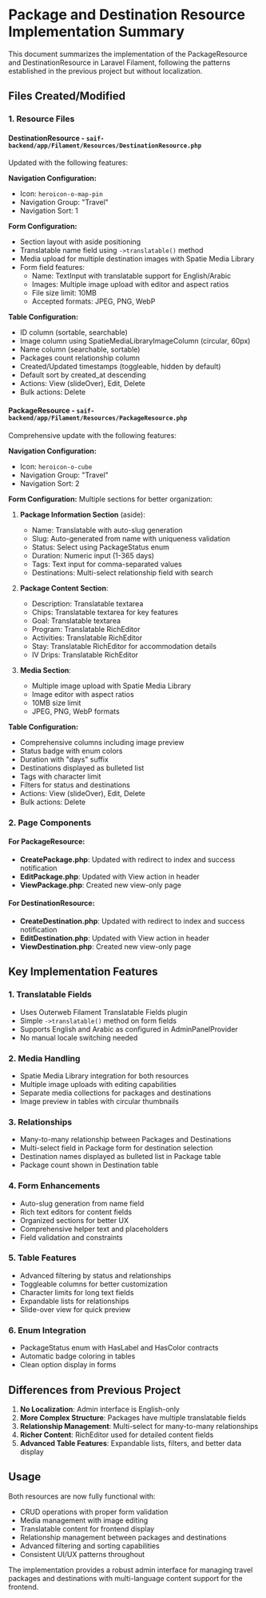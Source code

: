 # Package and Destination Resource Implementation Summary

This document summarizes the implementation of the PackageResource and DestinationResource in Laravel Filament, following the patterns established in the previous project but without localization.

## Files Created/Modified

### 1. Resource Files

#### DestinationResource - `saif-backend/app/Filament/Resources/DestinationResource.php`
Updated with the following features:

**Navigation Configuration:**
- Icon: `heroicon-o-map-pin`
- Navigation Group: "Travel"
- Navigation Sort: 1

**Form Configuration:**
- Section layout with aside positioning
- Translatable name field using `->translatable()` method
- Media upload for multiple destination images with Spatie Media Library
- Form field features:
  - Name: TextInput with translatable support for English/Arabic
  - Images: Multiple image upload with editor and aspect ratios
  - File size limit: 10MB
  - Accepted formats: JPEG, PNG, WebP

**Table Configuration:**
- ID column (sortable, searchable)
- Image column using SpatieMediaLibraryImageColumn (circular, 60px)
- Name column (searchable, sortable)
- Packages count relationship column
- Created/Updated timestamps (toggleable, hidden by default)
- Default sort by created_at descending
- Actions: View (slideOver), Edit, Delete
- Bulk actions: Delete

#### PackageResource - `saif-backend/app/Filament/Resources/PackageResource.php`
Comprehensive update with the following features:

**Navigation Configuration:**
- Icon: `heroicon-o-cube`
- Navigation Group: "Travel"
- Navigation Sort: 2

**Form Configuration:**
Multiple sections for better organization:

1. **Package Information Section** (aside):
   - Name: Translatable with auto-slug generation
   - Slug: Auto-generated from name with uniqueness validation
   - Status: Select using PackageStatus enum
   - Duration: Numeric input (1-365 days)
   - Tags: Text input for comma-separated values
   - Destinations: Multi-select relationship field with search

2. **Package Content Section**:
   - Description: Translatable textarea
   - Chips: Translatable textarea for key features
   - Goal: Translatable textarea
   - Program: Translatable RichEditor
   - Activities: Translatable RichEditor
   - Stay: Translatable RichEditor for accommodation details
   - IV Drips: Translatable RichEditor

3. **Media Section**:
   - Multiple image upload with Spatie Media Library
   - Image editor with aspect ratios
   - 10MB size limit
   - JPEG, PNG, WebP formats

**Table Configuration:**
- Comprehensive columns including image preview
- Status badge with enum colors
- Duration with "days" suffix
- Destinations displayed as bulleted list
- Tags with character limit
- Filters for status and destinations
- Actions: View (slideOver), Edit, Delete
- Bulk actions: Delete

### 2. Page Components

#### For PackageResource:
- **CreatePackage.php**: Updated with redirect to index and success notification
- **EditPackage.php**: Updated with View action in header
- **ViewPackage.php**: Created new view-only page

#### For DestinationResource:
- **CreateDestination.php**: Updated with redirect to index and success notification
- **EditDestination.php**: Updated with View action in header
- **ViewDestination.php**: Created new view-only page

## Key Implementation Features

### 1. Translatable Fields
- Uses Outerweb Filament Translatable Fields plugin
- Simple `->translatable()` method on form fields
- Supports English and Arabic as configured in AdminPanelProvider
- No manual locale switching needed

### 2. Media Handling
- Spatie Media Library integration for both resources
- Multiple image uploads with editing capabilities
- Separate media collections for packages and destinations
- Image preview in tables with circular thumbnails

### 3. Relationships
- Many-to-many relationship between Packages and Destinations
- Multi-select field in Package form for destination selection
- Destination names displayed as bulleted list in Package table
- Package count shown in Destination table

### 4. Form Enhancements
- Auto-slug generation from name field
- Rich text editors for content fields
- Organized sections for better UX
- Comprehensive helper text and placeholders
- Field validation and constraints

### 5. Table Features
- Advanced filtering by status and relationships
- Toggleable columns for better customization
- Character limits for long text fields
- Expandable lists for relationships
- Slide-over view for quick preview

### 6. Enum Integration
- PackageStatus enum with HasLabel and HasColor contracts
- Automatic badge coloring in tables
- Clean option display in forms

## Differences from Previous Project

1. **No Localization**: Admin interface is English-only
2. **More Complex Structure**: Packages have multiple translatable fields
3. **Relationship Management**: Multi-select for many-to-many relationships
4. **Richer Content**: RichEditor used for detailed content fields
5. **Advanced Table Features**: Expandable lists, filters, and better data display

## Usage

Both resources are now fully functional with:
- CRUD operations with proper form validation
- Media management with image editing
- Translatable content for frontend display
- Relationship management between packages and destinations
- Advanced filtering and sorting capabilities
- Consistent UI/UX patterns throughout

The implementation provides a robust admin interface for managing travel packages and destinations with multi-language content support for the frontend.